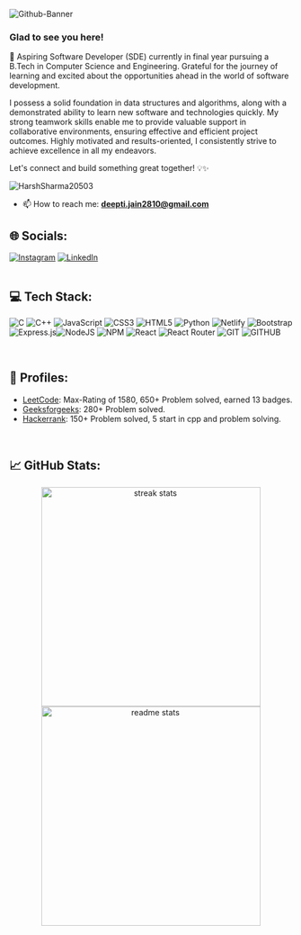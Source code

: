 ![Github-Banner](https://github.com/user-attachments/assets/56a3a47c-a798-4589-8b0c-9851eda906c0)


### Glad to see you here!  
🚀 Aspiring Software Developer (SDE) currently in final year pursuing a B.Tech in Computer Science and Engineering. Grateful for the journey of learning and excited about the opportunities ahead in the world of software development.

I possess a solid foundation in data structures and algorithms, along with a demonstrated ability to learn new software and technologies quickly. My strong teamwork skills enable me to provide valuable support in collaborative environments, ensuring effective and efficient project outcomes. Highly motivated and results-oriented, I consistently strive to achieve excellence in all my endeavors.

Let's connect and build something great together! 💡✨ 
<br/>
<p align="left"> <img src="https://komarev.com/ghpvc/?username=deepti1028&label=Profile%20views&color=0e75b6&style=flat" alt="HarshSharma20503" /> </p>

- 📫 How to reach me: **deepti.jain2810@gmail.com**

## 🌐 Socials:
[![Instagram](https://img.shields.io/badge/Instagram-%23E4405F.svg?logo=Instagram&logoColor=white)](https://www.instagram.com/deepti_1028/) [![LinkedIn](https://img.shields.io/badge/LinkedIn-%230077B5.svg?logo=linkedin&logoColor=white)](https://www.linkedin.com/in/deepti1028/) 
<br/> 
<br/>

## 💻 Tech Stack:
![C](https://img.shields.io/badge/c-%2300599C.svg?style=for-the-badge&logo=c&logoColor=white) ![C++](https://img.shields.io/badge/c++-%2300599C.svg?style=for-the-badge&logo=c%2B%2B&logoColor=white) ![JavaScript](https://img.shields.io/badge/javascript-%23323330.svg?style=for-the-badge&logo=javascript&logoColor=%23F7DF1E) ![CSS3](https://img.shields.io/badge/css3-%231572B6.svg?style=for-the-badge&logo=css3&logoColor=white) ![HTML5](https://img.shields.io/badge/html5-%23E34F26.svg?style=for-the-badge&logo=html5&logoColor=white) ![Python](https://img.shields.io/badge/python-3670A0?style=for-the-badge&logo=python&logoColor=ffdd54) ![Netlify](https://img.shields.io/badge/netlify-%23000000.svg?style=for-the-badge&logo=netlify&logoColor=#00C7B7) ![Bootstrap](https://img.shields.io/badge/bootstrap-%23563D7C.svg?style=for-the-badge&logo=bootstrap&logoColor=white) ![Express.js](https://img.shields.io/badge/express.js-%23404d59.svg?style=for-the-badge&logo=express&logoColor=%2361DAFB)![NodeJS](https://img.shields.io/badge/node.js-6DA55F?style=for-the-badge&logo=node.js&logoColor=white) ![NPM](https://img.shields.io/badge/NPM-%23000000.svg?style=for-the-badge&logo=npm&logoColor=white) ![React](https://img.shields.io/badge/react-%2320232a.svg?style=for-the-badge&logo=react&logoColor=%2361DAFB) ![React Router](https://img.shields.io/badge/React_Router-CA4245?style=for-the-badge&logo=react-router&logoColor=white) ![GIT](https://img.shields.io/badge/Git-%23E34F26?style=for-the-badge&logo=Git&logoColor=black) ![GITHUB](https://img.shields.io/badge/Github-%23181717.svg?style=for-the-badge&logo=Github&logoColor=white)

<br/>

## 👤 Profiles:

- [LeetCode](https://leetcode.com/deepti_jain/): Max-Rating of 1580, 650+ Problem solved, earned 13 badges.
- [Geeksforgeeks](https://auth.geeksforgeeks.org/user/deeptihnd000): 280+ Problem solved.
- [Hackerrank](https://www.hackerrank.com/profile/deeptihnd000): 150+ Problem solved, 5 start in cpp and problem solving.

<br/>

## 📈  GitHub Stats:

<div align="center" dir="auto" <img style="max-width: 100%;" src="https://github-readme-stats.vercel.app/api?username=deepti1028&show_icons=true&theme=radical" />
  <img width=390 src="https://streak-stats.demolab.com/?user=deepti1028&count_private=true&theme=react&border_radius=10" alt="streak stats"/>
</div>

<div align="center" dir="auto" <img style="max-width: 100%;" src="https://github-readme-stats.vercel.app/api?username=deepti1028&show_icons=true&theme=radical" />
  <img width=390 src="https://github-readme-stats.vercel.app/api?username=deepti1028&show_icons=true&theme=react&rank_icon=github&border_radius=10" alt="readme stats" />
</div>
